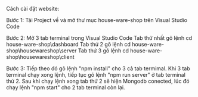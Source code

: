 Cách cài đặt website:

Bước 1: Tải Project về và mở thư mục house-ware-shop trên Visual Studio Code

Bước 2: Mở 3 tab terminal trong Visual Studio Code
        Tab thứ nhất gõ lệnh cd house-ware-shop\dashboard
        Tab thứ 2 gõ lệnh cd house-ware-shop\housewareshop\server
        Tab thứ 3 gõ lệnh cd house-ware-shop\housewareshop\client
        
Bước 3: Tiếp theo đó gõ lệnh "npm install" cho 3 cả tab termimal. Khi 3 tab terminal chạy xong lệnh, tiếp tục gõ lệnh "npm run server" ở tab terminal thứ 2. 
Sau khi chạy lệnh xong tab thứ 2 sẽ hiện Mongodb conected, lúc đó chạy lệnh "npm start" cho 2 tab terminal còn lại. 
